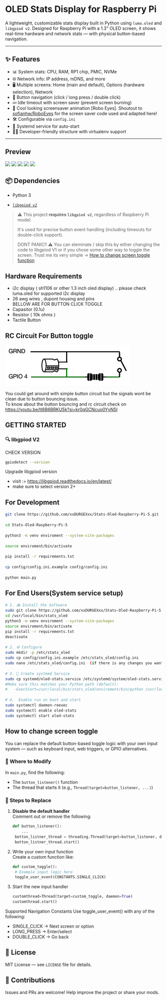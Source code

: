 # OLED Stats Display for Raspberry Pi

A lightweight, customizable stats display built in Python using `luma.oled` and `libgpiod v2`. Designed for Raspberry Pi with a 1.3" OLED screen, it shows real-time hardware and network stats — with physical button-based navigation.

---

## ✨ Features

- 📊 System stats: CPU, RAM, RP1 chip, PMIC, NVMe
- 🌐 Network info: IP address, mDNS, and more
- 🖥️ Multiple screens: Home (main and default), Options (hardware selection), Network
- 🔘 Button navigation (click / long press / double click)
- 💤 Idle timeout with screen saver (prevent screen burning)
- 👀 Cool looking screensaver animation [Robo Eyes]. Shoutout to [sofianhw/RoboEyes](https://github.com/sofianhw/RoboEyes) for the screen saver code used and adapted here!
- 🛠️ Configurable via `config.ini`
- 🔄 Systemd service for auto-start
- 👨‍💻 Developer-friendly structure with virtualenv support

---

## Preview
<img src="images/IMG_3149.HEIC" width="50%">
<img src="images/IMG_3150.HEIC" width="50%">
<img src="images/IMG_3151.HEIC" width="300px">
<img src="images/IMG_3152.HEIC" width="300px">
<img src="images/IMG_3153.HEIC" width="300px">



## 📦 Dependencies

- Python 3

- [`libgpiod v2`](https://git.kernel.org/pub/scm/libs/libgpiod/libgpiod.git)  
> ⚠️ This project **requires `libgpiod v2`**, regardless of Raspberry Pi model.
>    
> It's used for precise button event handling (including timeouts for double-click support).
>  
> DONT PANIC!! ⚠️ You can eleminate / skip  this by either changing the code to libgpiod V1 or if you chose some other way to toggle the screen. Trust me its very simple -> [How to change screen toggle function](#How-to-change-screen-toggle)


## Hardware Requirements
- i2c display ( sh1106 or other 1.3 inch oled display) .. please check luma.oled for supported i2c display  
- 26 awg wires , dupont housing and pins  
BELLOW ARE FOR BUTTON CLICK TOGGLE  
- Capasitor (0.1u)  
- Resistor ( 10k ohms )  
- Tactile Button 


## RC Circuit For Button toggle
<img src="images/rc_circuit.png" width="400px">

You could get around with simple button circuit but the signals wont be clean due to button bouncing issue.  
To know about the button bouncing and rc circuit check on https://youtu.be/tI6B6BRKU5k?si=kr0qGCNcuo0YyN5I



## GETTING STARTED

### 🔍 libgpiod V2

CHECK VERSION
```bash
gpiodetect --version
```

Upgrade libgpiod version
- visit := https://libgpiod.readthedocs.io/en/latest/
- make sure to select version 2+


## For Development
```bash
git clone https://github.com/xxDURGEXxx/Stats-Oled-Raspberry-Pi-5.git

cd Stats-Oled-Raspberry-Pi-5

python3 -m venv enviroment --system-site-packages

source enviroment/bin/activate

pip install -r requirements.txt

cp config/config.ini.example config/config.ini

python main.py
```


## For End Users(System service setup)
```bash
# 1. 📥 Install the Software
sudo git clone https://github.com/xxDURGEXxx/Stats-Oled-Raspberry-Pi-5.git /usr/local/bin/stats_oled  
cd /usr/local/bin/stats_oled  
python3 -m venv enviroment --system-site-packages  
source enviroment/bin/activate
pip install -r requirements.txt
deactivate

# 2. ⚙️ Configure
sudo mkdir -p /etc/stats_oled
sudo cp config/config.ini.example /etc/stats_oled/config.ini
sudo nano /etc/stats_oled/config.ini  (if there is any changes you want to make)

# 3. 🔁 Create systemd Service
sudo cp systemd/oled-stats.service /etc/systemd/system/oled-stats.service
#Make sure this matches your Python path (default):
#   -ExecStart=/usr/local/bin/stats_oled/enviroment/bin/python /usr/local/bin/stats_oled/main.py

# 4.  Enable run on boot and start
sudo systemctl daemon-reexec
sudo systemctl enable oled-stats
sudo systemctl start oled-stats
```



## How to change screen toggle

You can replace the default button-based toggle logic with your own input system — such as keyboard input, web triggers, or GPIO alternatives.

### 🧩 Where to Modify

In `main.py`, find the following:

- The `button_listener()` function  
- The thread that starts it (e.g., `Thread(target=button_listener, ...)`)

### 🔄 Steps to Replace

1. **Disable the default handler**  
   Comment out or remove the following:
   ```python
   def button_listener():
       ...
    botton_listner_thread = threading.Thread(target=button_listener, daemon=True)
    botton_listner_thread.start()
    ```
2. Write your own input function  
   Create a custom function like:
   ```python
   def custom_toggle():
    # Example input logic here
    toggle_user_event(CONSTANTS.SINGLE_CLICK)
   ```

3. Start the new input handler
    ```python 
    customthread=Thread(target=custom_toggle, daemon=True)
    customthread.start()
    ```

Supported Navigation Constants
Use toggle_user_event() with any of the following:
- SINGLE_CLICK → Next screen or option
- LONG_PRESS → Enter/select
- DOUBLE_CLICK → Go back


## 📜 License

MIT License — see `LICENSE` file for details.

## 🤝 Contributions

Issues and PRs are welcome! Help improve the project or share your mods.